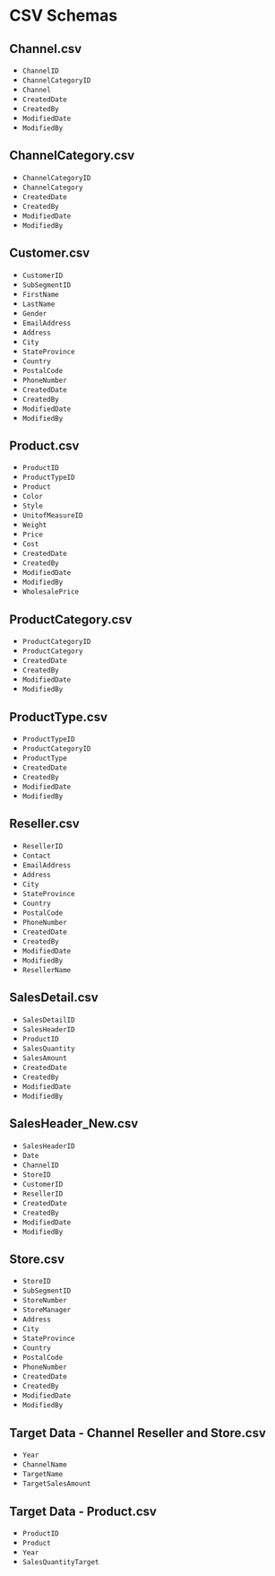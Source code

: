 # CSV Schemas

## Channel.csv
- `ChannelID`
- `ChannelCategoryID`
- `Channel`
- `CreatedDate`
- `CreatedBy`
- `ModifiedDate`
- `ModifiedBy`

## ChannelCategory.csv
- `ChannelCategoryID`
- `ChannelCategory`
- `CreatedDate`
- `CreatedBy`
- `ModifiedDate`
- `ModifiedBy`

## Customer.csv
- `CustomerID`
- `SubSegmentID`
- `FirstName`
- `LastName`
- `Gender`
- `EmailAddress`
- `Address`
- `City`
- `StateProvince`
- `Country`
- `PostalCode`
- `PhoneNumber`
- `CreatedDate`
- `CreatedBy`
- `ModifiedDate`
- `ModifiedBy`

## Product.csv
- `ProductID`
- `ProductTypeID`
- `Product`
- `Color`
- `Style`
- `UnitofMeasureID`
- `Weight`
- `Price`
- `Cost`
- `CreatedDate`
- `CreatedBy`
- `ModifiedDate`
- `ModifiedBy`
- `WholesalePrice`

## ProductCategory.csv
- `ProductCategoryID`
- `ProductCategory`
- `CreatedDate`
- `CreatedBy`
- `ModifiedDate`
- `ModifiedBy`

## ProductType.csv
- `ProductTypeID`
- `ProductCategoryID`
- `ProductType`
- `CreatedDate`
- `CreatedBy`
- `ModifiedDate`
- `ModifiedBy`

## Reseller.csv
- `ResellerID`
- `Contact`
- `EmailAddress`
- `Address`
- `City`
- `StateProvince`
- `Country`
- `PostalCode`
- `PhoneNumber`
- `CreatedDate`
- `CreatedBy`
- `ModifiedDate`
- `ModifiedBy`
- `ResellerName`

## SalesDetail.csv
- `SalesDetailID`
- `SalesHeaderID`
- `ProductID`
- `SalesQuantity`
- `SalesAmount`
- `CreatedDate`
- `CreatedBy`
- `ModifiedDate`
- `ModifiedBy`

## SalesHeader_New.csv
- `SalesHeaderID`
- `Date`
- `ChannelID`
- `StoreID`
- `CustomerID`
- `ResellerID`
- `CreatedDate`
- `CreatedBy`
- `ModifiedDate`
- `ModifiedBy`

## Store.csv
- `StoreID`
- `SubSegmentID`
- `StoreNumber`
- `StoreManager`
- `Address`
- `City`
- `StateProvince`
- `Country`
- `PostalCode`
- `PhoneNumber`
- `CreatedDate`
- `CreatedBy`
- `ModifiedDate`
- `ModifiedBy`

## Target Data - Channel Reseller and Store.csv
- `Year`
- `ChannelName`
- `TargetName`
- `TargetSalesAmount`

## Target Data - Product.csv
- `ProductID`
- `Product`
- `Year`
- `SalesQuantityTarget`

